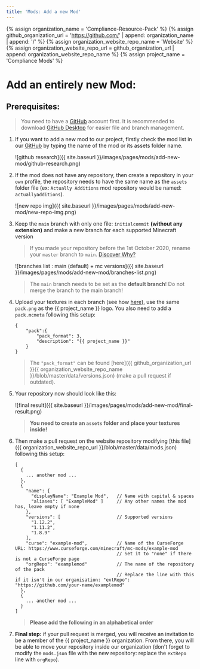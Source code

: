 ```yaml
---
title: 'Mods: Add a new Mod'
---
```

{% assign organization_name = 'Compliance-Resource-Pack' %}
{% assign github_organization_url = 'https://github.com/' | append: organization_name | append: '/' %}
{% assign organization_website_repo_name = 'Website' %}
{% assign organization_website_repo_url = github_organization_url | append: organization_website_repo_name %}
{% assign project_name = 'Compliance Mods' %}

# Add an entirely **new** Mod:

## Prerequisites:

> You need to have a [GitHub](https://github.com/) account first.
> It is recommended to download [GitHub Desktop](https://desktop.github.com/) for easier file and branch management.

1.  If you want to add a new mod to our project, firstly check the mod list in our [GitHub](https://github.com/Faithful-Mods) by typing the name of the mod or its assets folder name.

    ![github research]({{ site.baseurl }}/images/pages/mods/add-new-mod/github-research.png)
2.  If the mod does not have any repository, then create a repository in your `own` profile, the repository needs to have the same name as the `assets` folder file (ex: `Actually Additions` mod repository would be named: `actuallyadditions`).

    ![new repo img]({{ site.baseurl }}/images/pages/mods/add-new-mod/new-repo-img.png)
3.  Keep the `main` branch with only one file: `initialcommit` **(without any extension)** and make a new branch for each supported Minecraft version

    > If you made your repository before the 1st October 2020, rename your `master` branch to `main`.
    > [Discover Why?](https://www.zdnet.com/article/github-to-replace-master-with-main-starting-next-month/)

    ![branches list : main (default) + mc versions]({{ site.baseurl }}/images/pages/mods/add-new-mod/branches-list.png)

    > The `main` branch needs to be set as the **default branch**! Do not merge the branch to the main branch!

4.  Upload your textures in each branch (see how [here](/help-us/add-new-version)), use the same `pack.png` as the {{ project_name }} logo. You also need to add a `pack.mcmeta` following this setup:

        {
        	"pack":{
        		"pack_format": 3,
        		"description": "{{ project_name }}"
        	}
        }

    > The `"pack_format"` can be found [here]({{ github_organization_url }}{{ organization_website_repo_name }}/blob/master/data/versions.json) (make a pull request if outdated).

5.  Your repository now should look like this:

    ![final result]({{ site.baseurl }}/images/pages/mods/add-new-mod/final-result.png)

    > **You need to create an `assets` folder and place your textures inside!**

6.  Then make a pull request on the website repository modifying [this file]({{ organization_website_repo_url }}/blob/master/data/mods.json) following this setup:

        [
          {
            ... another mod ...
          },
          {
            "name": {
              "displayName": "Example Mod",   // Name with capital & spaces
              "aliases": [ "ExampleMod" ]     // Any other names the mod has, leave empty if none
            },
            "versions": [                     // Supported versions
              "1.12.2",
              "1.11.2",
              "1.8.9"
            ],
            "curse": "example-mod",           // Name of the CurseForge URL: https://www.curseforge.com/minecraft/mc-mods/example-mod
                                              // Set it to "none" if there is not a CurseForge page
            "orgRepo": "examplemod"           // The name of the repository of the pack
        	                                  // Replace the line with this if it isn't in our organisation: "extRepo": "https://github.com/your-name/examplemod"
          },
          {
            ... another mod ...
          }
        ]

    > **Please add the following in an alphabetical order**

7.  **Final step:** if your pull request is merged, you will receive an invitation to be a member of the {{ project_name }} organization. From there, you will be able to move your repository inside our organization (don't forget to modify the `mods.json` file with the new repository: replace the `extRepo` line with `orgRepo`).

